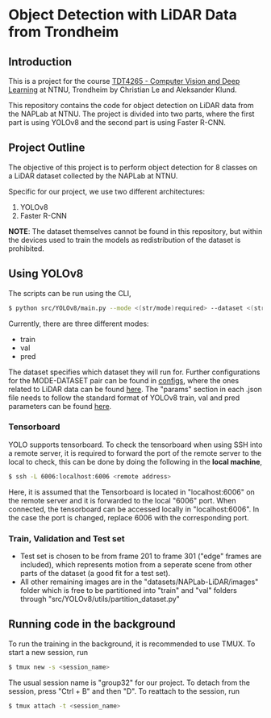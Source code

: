 # Object Detection with LiDAR Data from Trondheim

## Introduction

This is a project for the course [TDT4265 - Computer Vision and Deep Learning](https://www.ntnu.edu/studies/courses/TDT4265#tab=omEmnet) at NTNU, Trondheim by Christian Le and Aleksander Klund.

This repository contains the code for object detection on LiDAR data from the NAPLab at NTNU. The project is divided into two parts, where the first part is using YOLOv8 and the second part is using Faster R-CNN.

## Project Outline

The objective of this project is to perform object detection for 8 classes on a LiDAR dataset collected by the NAPLab at NTNU.

Specific for our project, we use two different architectures:

1. YOLOv8
2. Faster R-CNN

**NOTE**: The dataset themselves cannot be found in this repository, but within the devices used to train the models as redistribution of the dataset is prohibited.

## Using YOLOv8

The scripts can be run using the CLI,

```bash
$ python src/YOLOv8/main.py --mode <(str/mode)required> --dataset <(str/name)optional>
```

Currently, there are three different modes:
* train
* val
* pred

The dataset specifies which dataset they will run for. Further configurations for the MODE-DATASET pair can be found in [configs](configs/YOLOv8/), where the ones related to LiDAR data can be found [here](configs/YOLOv8/NAPLab-LiDAR/).
The "params" section in each .json file needs to follow the standard format of YOLOv8 train, val and pred parameters can be found [here](https://github.com/ultralytics/ultralytics/blob/main/ultralytics/cfg/default.yaml).

### Tensorboard

YOLO supports tensorboard. To check the tensorboard when using SSH into a remote server, it is required to forward the port of the remote server to the local to check,
this can be done by doing the following in the **local machine**,

```bash
$ ssh -L 6006:localhost:6006 <remote address>
```

Here, it is assumed that the Tensorboard is located in "localhost:6006" on the remote server and it is forwarded to the local "6006" port.
When connected, the tensorboard can be accessed locally in "localhost:6006". In the case the port is changed, replace 6006 with the corresponding port.


### Train, Validation and Test set

* Test set is chosen to be from frame 201 to frame 301 ("edge" frames are included), which represents motion from a seperate scene from other parts of the dataset (a good fit for a test set).
* All other remaining images are in the "datasets/NAPLab-LiDAR/images" folder which is free to be partitioned into "train" and "val" folders through "src/YOLOv8/utils/partition_dataset.py"

## Running code in the background

To run the training in the background, it is recommended to use TMUX. To start a new session, run

```bash
$ tmux new -s <session_name>
```

The usual session name is "group32" for our project. To detach from the session, press "Ctrl + B" and then "D". To reattach to the session, run

```bash
$ tmux attach -t <session_name>
```